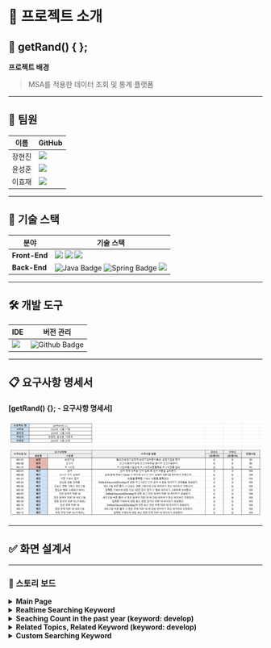 # 📖 프로젝트 소개

## 🌟 getRand() { };

**프로젝트 배경**
> MSA를 적용한 데이터 조회 및 통계 플랫폼

---

## 👥 팀원
| 이름       | GitHub                                  |
|------------|-----------------------------------------|
| 장현진     | [<img src="https://img.shields.io/badge/Github-Link-181717?logo=Github">](https://github.com/CoderJDan) |
| 윤성훈     | [<img src="https://img.shields.io/badge/Github-Link-181717?logo=Github">](https://github.com/YunSHCode) |
| 이효재     | [<img src="https://img.shields.io/badge/Github-Link-181717?logo=Github">](https://github.com/7-Full-stackbackendLEEHYOJAE) |

---

## 🔧 기술 스택
| 분야          | 기술 스택                |
|---------------|--------------------------|
| **Front-End** | <img src="https://img.shields.io/badge/HTML-E34F26?style=for-the-badge&logo=HTML5&logoColor=white"> <img src="https://img.shields.io/badge/CSS-1572B6?style=for-the-badge&logo=CSS3&logoColor=white"> <img src="https://img.shields.io/badge/JavaScript-F7DE1E?style=for-the-badge&logo=JavaScript&logoColor=white"> |
| **Back-End**     | <img src="https://img.shields.io/badge/Java-007396?style=for-the-badge&amp;logo=Java&amp;logoColor=white" alt="Java Badge"/> <img src="https://img.shields.io/badge/Spring-6DB33F?style=for-the-badge&amp;logo=Spring&amp;logoColor=white" alt="Spring Badge" /> <img src="https://img.shields.io/badge/MySQL-4479A1?style=for-the-badge&amp;logo=MySQL&logoColor=white"/> |

---

## 🛠️ 개발 도구
| IDE          | 버전 관리                |
|---------------|--------------------------|
| <img src="https://img.shields.io/badge/IntelliJ IDEA-000000?style=for-the-badge&logo=IntelliJ IDEA&logoColor=white"> | <img src="https://img.shields.io/badge/Github-181717?style=for-the-badge&amp;logo=Github&amp;logoColor=white" alt="Github Badge" /> |

---

## 📋 요구사항 명세서
#### [getRand() {}; - 요구사항 명세서] ####
<img src="https://github.com/CoderJDan/getRand/blob/742b18bbcf826bd59185c577b17f986e4000a19e/%EC%9A%94%EA%B5%AC%EC%82%AC%ED%95%AD%20%EC%84%A4%EA%B3%84%EC%84%9C.png">

---

## ✅ 화면 설계서

---
### 📌 스토리 보드
   <details>
      <summary><b>Main Page</b></summary>
      <img src="https://github.com/CoderJDan/getRand/blob/7c2ddaf1a2c3f1f99e6a3bc4cbdcf247500db1ea/getRand()_Main.gif">
   </details>
   <details>
      <summary><b>Realtime Searching Keyword</b></summary>
      <img src="https://github.com/CoderJDan/getRand/blob/742b18bbcf826bd59185c577b17f986e4000a19e/getRand()_realtime.gif">
   </details>
   <details>
      <summary><b>Seaching Count in the past year (keyword: develop)</b></summary>
      <img src="https://github.com/CoderJDan/getRand/blob/742b18bbcf826bd59185c577b17f986e4000a19e/getRand()_pastOY.gif">
   </details>
   <details>
      <summary><b>Related Topics, Related Keyword (keyword: develop)</b></summary>
      <img src="https://github.com/CoderJDan/getRand/blob/742b18bbcf826bd59185c577b17f986e4000a19e/getRand()_relatedTopics%2CrelatedKeyword.gif">
   </details>
   <details>
      <summary><b>Custom Searching Keyword</b></summary>
      <img src="https://github.com/CoderJDan/getRand/blob/742b18bbcf826bd59185c577b17f986e4000a19e/getRand()_keywordSearch.gif">
   </details>
